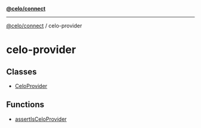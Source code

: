 [**@celo/connect**](../README.md)

***

[@celo/connect](../modules.md) / celo-provider

# celo-provider

## Classes

- [CeloProvider](classes/CeloProvider.md)

## Functions

- [assertIsCeloProvider](functions/assertIsCeloProvider.md)
